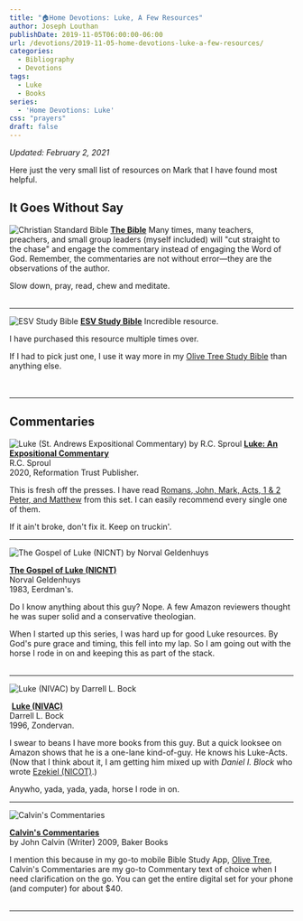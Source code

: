 ```yaml
---
title: "🏠Home Devotions: Luke, A Few Resources"
author: Joseph Louthan
publishDate: 2019-11-05T06:00:00-06:00
url: /devotions/2019-11-05-home-devotions-luke-a-few-resources/
categories:
  - Bibliography
  - Devotions
tags:
  - Luke
  - Books
series:
  - 'Home Devotions: Luke'
css: "prayers"
draft: false
---
```

_Updated: February 2, 2021_

Here just the very small list of resources on Mark that I have found most helpful.

## It Goes Without Say

![Christian Standard Bible](https://ws-na.amazon-adsystem.com/widgets/q?_encoding=UTF8&ASIN=1535917156&Format=_SL250_&ID=AsinImage&MarketPlace=US&ServiceVersion=20070822&WS=1&tag=theologicus-20&language=en_US)
[**The Bible**](https://www.amazon.com/CSB-Outreach-Bible-Bibles-Holman/dp/1535917156?crid=1X4PIPYH6DDM1&dchild=1&keywords=csb+bible&qid=1619795755&sprefix=CSB+%2Caps%2C197&sr=8-4&linkCode=li3&tag=theologicus-20&linkId=b946558cfa0fe688e43bc1648d735a77&language=en_US&ref_=as_li_ss_il) Many times, many teachers, preachers, and small group leaders (myself included) will "cut straight to the chase" and engage the commentary instead of engaging the Word of God. Remember, the commentaries are not without error—they are the observations of the author.

Slow down, pray, read, chew and meditate.  
&nbsp;  

___

<p style="clear:both;">

![ESV Study Bible](https://ws-na.amazon-adsystem.com/widgets/q?_encoding=UTF8&ASIN=1433524619&Format=_SL160_&ID=AsinImage&MarketPlace=US&ServiceVersion=20070822&WS=1&tag=theologicus-20&language=en_US)
[**ESV Study Bible**](https://www.amazon.com/dp/1433524619?&linkCode=li2&tag=theologicus-20&linkId=2c7acb245df24de2bdd7463dc5d664a9&language=en_US&ref_=as_li_ss_il) Incredible resource.

I have purchased this resource multiple times over.

If I had to pick just one, I use it way more in my [Olive Tree Study Bible](https://www.olivetree.com) than anything else.  
&nbsp;  
&nbsp;  

___

## Commentaries

<p style="clear:both;">

![Luke (St. Andrews Expositional Commentary) by R.C. Sproul](https://ws-na.amazon-adsystem.com/widgets/q?_encoding=UTF8&ASIN=1642892815&Format=_SL160_&ID=AsinImage&MarketPlace=US&ServiceVersion=20070822&WS=1&tag=theologicus-20&language=en_US)
[**Luke: An Expositional Commentary**](https://www.amazon.com/Luke-Expositional-Commentary-R-C-Sproul/dp/1642892815?dchild=1&keywords=rc+sproul+luke&qid=1612379677&sr=8-3&linkCode=li2&tag=theologicus-20&linkId=1c8d7d1680ff40d2aa5b96a1598cde38&language=en_US&ref_=as_li_ss_il)  
R.C. Sproul  
2020, Reformation Trust Publisher.

This is fresh off the presses. I have read [Romans, John, Mark, Acts, 1 & 2 Peter, and Matthew](https://amzn.to/3jc5I02) from this set. I can easily recommend every single one of them.

If it ain't broke, don't fix it. Keep on truckin'.
&nbsp;  

___

<p style="clear:both;">

![The Gospel of Luke (NICNT) by Norval Geldenhuys](https://ws-na.amazon-adsystem.com/widgets/q?_encoding=UTF8&ASIN=B000GJDRIW&Format=_SL160_&ID=AsinImage&MarketPlace=US&ServiceVersion=20070822&WS=1&tag=theologicus-20&language=en_US#floatleft)

[**The Gospel of Luke (NICNT)**](https://www.amazon.com/Gospel-Luke-International-Commentary-Testament/dp/B000GJDRIW?dchild=1&keywords=Gospel+of+Luke+geldenhuys&qid=1612379574&sr=8-4&linkCode=li2&tag=theologicus-20&linkId=2cdcef7cf300326b77fcad72e7ffa1bf&language=en_US&ref_=as_li_ss_il)  
Norval Geldenhuys  
1983, Eerdman's.

Do I know anything about this guy? Nope. A few Amazon reviewers thought he was super solid and a conservative theologian.

When I started up this series, I was hard up for good Luke resources. By God's pure grace and timing, this fell into my lap.  So I am going out with the horse I rode in on and keeping this as part of the stack.  
&nbsp;  

___

<p style="clear:both;">

![Luke (NIVAC) by Darrell L. Bock](https://ws-na.amazon-adsystem.com/widgets/q?_encoding=UTF8&ASIN=0310493307&Format=_SL160_&ID=AsinImage&MarketPlace=US&ServiceVersion=20070822&WS=1&tag=theologicus-20&language=en_US)

![]()
[**Luke (NIVAC)**](https://www.amazon.com/Luke-Application-Commentary-Darrell-Bock/dp/0310493307?crid=347ZPYHP9R1AB&dchild=1&keywords=niv+application+commentary+luke&qid=1612379645&sprefix=NIV+appli%2Caps%2C178&sr=8-2&linkCode=li2&tag=theologicus-20&linkId=596f913d8f6ca38fca304c32f0b430ba&language=en_US&ref_=as_li_ss_il)  
Darrell L. Bock  
1996, Zondervan.

I swear to beans I have more books from this guy. But a quick looksee on Amazon shows that he is a one-lane kind-of-guy. He knows his Luke-Acts. (Now that I think about it, I am getting him mixed up with *Daniel I. Block* who wrote [Ezekiel (NICOT)](https://amzn.to/3azIXiq).)

Anywho, yada, yada, yada, horse I rode in on.
&nbsp;  

___

<p style="clear:both;">

![Calvin's Commentaries](https://ws-na.amazon-adsystem.com/widgets/q?_encoding=UTF8&ASIN=0802808026&Format=_SL160_&ID=AsinImage&MarketPlace=US&ServiceVersion=20070822&WS=1&tag=theologicus-20&language=en_US)

[**Calvin's Commentaries**](https://www.amazon.com/Calvins-Commentaries-Vol-John-Calvin/dp/0801013313/ref=as_li_ss_il?crid=3BE112SRHVN47&dchild=1&keywords=calvin+commentary+set&qid=1611178269&sprefix=Calvin+Comm%2Caps%2C169&sr=8-2&linkCode=li3&tag=theologicus-20&linkId=6ec914d2fa99d13f5465bc2a2eece759&language=en_US)  
by John Calvin (Writer)
2009, Baker Books

I mention this because in my go-to mobile Bible Study App, [Olive Tree](https://www.olivetree.com), Calvin's Commentaries are my go-to Commentary text of choice when I need clarification on the go. You can get the entire digital set for your phone (and computer) for about $40.  
&nbsp;  

___
